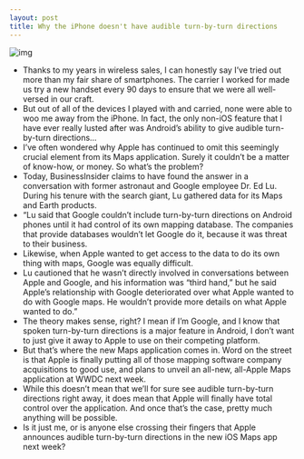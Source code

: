 ```yaml
---
layout: post
title: Why the iPhone doesn't have audible turn-by-turn directions
---
```

![img](http://media.idownloadblog.com/wp-content/uploads/2012/06/iOS-6-Maps-teaser.jpg)
* Thanks to my years in wireless sales, I can honestly say I’ve tried out more than my fair share of smartphones. The carrier I worked for made us try a new handset every 90 days to ensure that we were all well-versed in our craft.
* But out of all of the devices I played with and carried, none were able to woo me away from the iPhone. In fact, the only non-iOS feature that I have ever really lusted after was Android’s ability to give audible turn-by-turn directions…
* I’ve often wondered why Apple has continued to omit this seemingly crucial element from its Maps application. Surely it couldn’t be a matter of know-how, or money. So what’s the problem?
* Today, BusinessInsider claims to have found the answer in a conversation with former astronaut and Google employee Dr. Ed Lu. During his tenure with the search giant, Lu gathered data for its Maps and Earth products.
* “Lu said that Google couldn’t include turn-by-turn directions on Android phones until it had control of its own mapping database. The companies that provide databases wouldn’t let Google do it, because it was threat to their business.
* Likewise, when Apple wanted to get access to the data to do its own thing with maps, Google was equally difficult.
* Lu cautioned that he wasn’t directly involved in conversations between Apple and Google, and his information was “third hand,” but he said Apple’s relationship with Google deteriorated over what Apple wanted to do with Google maps. He wouldn’t provide more details on what Apple wanted to do.”
* The theory makes sense, right? I mean if I’m Google, and I know that spoken turn-by-turn directions is a major feature in Android, I don’t want to just give it away to Apple to use on their competing platform.
* But that’s where the new Maps application comes in. Word on the street is that Apple is finally putting all of those mapping software company acquisitions to good use, and plans to unveil an all-new, all-Apple Maps application at WWDC next week.
* While this doesn’t mean that we’ll for sure see audible turn-by-turn directions right away, it does mean that Apple will finally have total control over the application. And once that’s the case, pretty much anything will be possible.
* Is it just me, or is anyone else crossing their fingers that Apple announces audible turn-by-turn directions in the new iOS Maps app next week?


